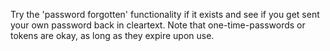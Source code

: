 Try the 'password forgotten' functionality if it exists and see if you get sent your own password back in cleartext.
Note that one-time-passwords or tokens are okay, as long as they expire upon use.
